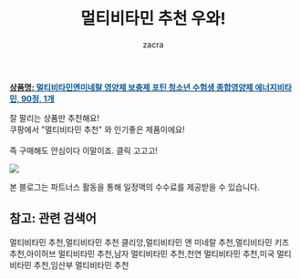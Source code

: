 ﻿---
layout: post
title:  "멀티비타민 추천 우와!"
author: zacra
categories: [ 아이템 ]
tags: [멀티비타민 추천,멀티비타민 추천 클리앙,멀티비타민 앤 미네랄 추천,멀티비타민 키즈 추천,아이허브 멀티비타민 추천,남자 멀티비타민 추천,천연 멀티비타민 추천,미국 멀티비타민 추천,임산부 멀티비타민 추천]
image: https://static.coupangcdn.com/image/product/image/vendoritem/2019/02/12/3000173915/ef4f6d41-7cc8-46e1-8f1f-0b04478b2f89.jpg 
description: "쿠팡에서 멀티비타민 추천 관련 상품으로 가장 잘팔리는 제품 중 하나라는 사실!!."
rating: 4.5
---

<a href="https://link.coupang.com/re/AFFSDP?lptag=AF8407795&pageKey=2117444&itemId=9586708&vendorItemId=3000173915&traceid=V0-153-1d8a6c249fa6755f"><b>상품명: <font color='#01579B'>멀티비타민앤미네랄 영양제 보충제 포틴 청소년 수험생 종합영양제 에너지비타민, 90정, 1개</font></b></a>

잘 팔리는 상품만 추천해요!<br/>
쿠팡에서 "멀티비타민 추천" 와 인기좋은 제품이에요!<br/><br/>
즉 구매해도 안심이다 이말이죠. 클릭 고고고! <br/>



<a href="https://link.coupang.com/re/AFFSDP?lptag=AF8407795&pageKey=2117444&itemId=9586708&vendorItemId=3000173915&traceid=V0-153-1d8a6c249fa6755f"><img src="https://thumbnail9.coupangcdn.com/thumbnails/remote/q89/image/retail/images/333924947678596-726b6a7e-b1a0-4c15-b4b4-ad2ba6c1c416.jpg"></a> 

본 블로그는 파트너스 활동을 통해 일정액의 수수료를 제공받을 수 있습니다.

## 참고: 관련 검색어    
멀티비타민 추천,멀티비타민 추천 클리앙,멀티비타민 앤 미네랄 추천,멀티비타민 키즈 추천,아이허브 멀티비타민 추천,남자 멀티비타민 추천,천연 멀티비타민 추천,미국 멀티비타민 추천,임산부 멀티비타민 추천